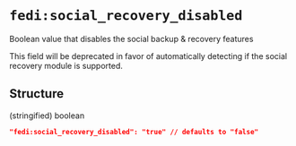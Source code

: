 # `fedi:social_recovery_disabled`

Boolean value that disables the social backup & recovery features

This field will be deprecated in favor of automatically detecting if the social recovery module is supported.

## Structure

(stringified) boolean

```json
"fedi:social_recovery_disabled": "true" // defaults to "false"
```

